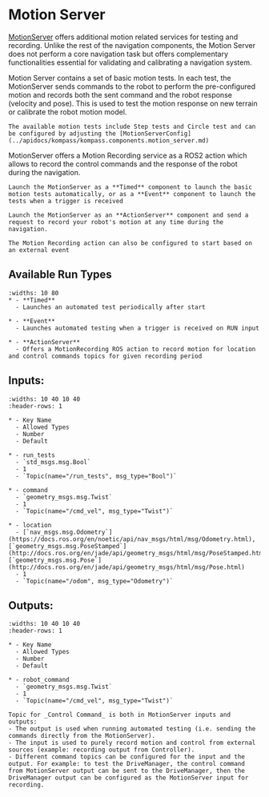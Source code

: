 # Motion Server

[MotionServer](../apidocs/kompass/kompass.components.motion_server.md) offers additional motion related services for testing and recording. Unlike the rest of the navigation components, the Motion Server does not perform a core navigation task but offers complementary functionalities essential for validating and calibrating a navigation system.

Motion Server contains a set of basic motion tests. In each test, the MotionServer sends commands to the robot to perform the pre-configured motion and records both the sent command and the robot response (velocity and pose). This is used to test the motion response on new terrain or calibrate the robot motion model.

```{note}
The available motion tests include Step tests and Circle test and can be configured by adjusting the [MotionServerConfig](../apidocs/kompass/kompass.components.motion_server.md)
```

MotionServer offers a Motion Recording service as a ROS2 action which allows to record the control commands and the response of the robot during the navigation.

```{tip}
Launch the MotionServer as a **Timed** component to launch the basic motion tests automatically, or as a **Event** component to launch the tests when a trigger is received
```

```{tip}
Launch the MotionServer as an **ActionServer** component and send a request to record your robot's motion at any time during the navigation.
```

```{tip}
The Motion Recording action can also be configured to start based on an external event
```

## Available Run Types

```{list-table}
:widths: 10 80
* - **Timed**
  - Launches an automated test periodically after start

* - **Event**
  - Launches automated testing when a trigger is received on RUN input

* - **ActionServer**
  - Offers a MotionRecording ROS action to record motion for location and control commands topics for given recording period
```


## Inputs:

```{list-table}
:widths: 10 40 10 40
:header-rows: 1

* - Key Name
  - Allowed Types
  - Number
  - Default

* - run_tests
  - `std_msgs.msg.Bool`
  - 1
  - `Topic(name="/run_tests", msg_type="Bool")`

* - command
  - `geometry_msgs.msg.Twist`
  - 1
  - `Topic(name="/cmd_vel", msg_type="Twist")`

* - location
  - [`nav_msgs.msg.Odometry`](https://docs.ros.org/en/noetic/api/nav_msgs/html/msg/Odometry.html), [`geometry_msgs.msg.PoseStamped`](http://docs.ros.org/en/jade/api/geometry_msgs/html/msg/PoseStamped.html), [`geometry_msgs.msg.Pose`](http://docs.ros.org/en/jade/api/geometry_msgs/html/msg/Pose.html)
  - 1
  - `Topic(name="/odom", msg_type="Odometry")`

```

## Outputs:

```{list-table}
:widths: 10 40 10 40
:header-rows: 1

* - Key Name
  - Allowed Types
  - Number
  - Default

* - robot_command
  - `geometry_msgs.msg.Twist`
  - 1
  - `Topic(name="/cmd_vel", msg_type="Twist")`

```

```{note}
Topic for _Control Command_ is both in MotionServer inputs and outputs:
- The output is used when running automated testing (i.e. sending the commands directly from the MotionServer).
- The input is used to purely record motion and control from external sources (example: recording output from Controller).
- Different command topics can be configured for the input and the output. For example: to test the DriveManager, the control command from MotionServer output can be sent to the DriveManager, then the DriveManager output can be configured as the MotionServer input for recording.
```
